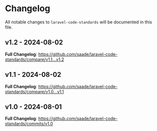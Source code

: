 # Changelog

All notable changes to `laravel-code-standards` will be documented in this file.

## v1.2 - 2024-08-02

**Full Changelog**: https://github.com/saade/laravel-code-standards/compare/v1.1...v1.2

## v1.1 - 2024-08-02

**Full Changelog**: https://github.com/saade/laravel-code-standards/compare/v1.0...v1.1

## v1.0 - 2024-08-01

**Full Changelog**: https://github.com/saade/laravel-code-standards/commits/v1.0

